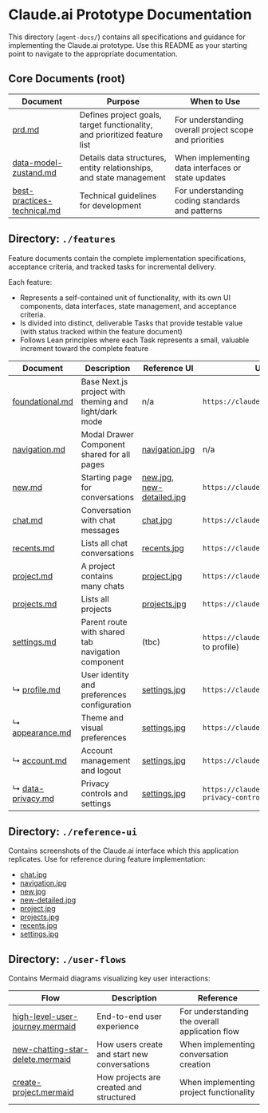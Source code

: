 # Claude.ai Prototype Documentation

This directory (`agent-docs/`) contains all specifications and guidance for implementing the Claude.ai prototype. Use this README as your starting point to navigate to the appropriate documentation.

## Core Documents (root)

| Document | Purpose | When to Use |
|----------|---------|------------|
| [prd.md](./prd.md) | Defines project goals, target functionality, and prioritized feature list | For understanding overall project scope and priorities |
| [data-model-zustand.md](./data-model-zustand.md) | Details data structures, entity relationships, and state management | When implementing data interfaces or state updates |
| [best-practices-technical.md](./best-practices-technical.md) | Technical guidelines for development | For understanding coding standards and patterns |

## Directory: `./features`

Feature documents contain the complete implementation specifications, acceptance criteria, and tracked tasks for incremental delivery.

Each feature:
- Represents a self-contained unit of functionality, with its own UI components, data interfaces, state management, and acceptance criteria.
- Is divided into distinct, deliverable Tasks that provide testable value (with status tracked within the feature document)
- Follows Lean principles where each Task represents a small, valuable increment toward the complete feature

| Document| Description | Reference UI | URL Pattern |
|---------|-------------|-----------|-----------|
| [foundational.md](./features/foundational.md) | Base Next.js project with theming and light/dark mode | n/a | `https://claude.ai` |
| [navigation.md](./features/navigation.md) | Modal Drawer Component shared for all pages | [navigation.jpg](./reference-ui/navigation.jpg) | n/a |
| [new.md](./features/new.md) | Starting page for conversations | [new.jpg](./reference-ui/new.jpg),  [new-detailed.jpg](./reference-ui/new-detailed.jpg)| `https://claude.ai/new` |
| [chat.md](./features/chat.md) | Conversation with chat messages | [chat.jpg](./reference-ui/chat.jpg) | `https://claude.ai/chat/{uuid}` |
| [recents.md](./features/recents.md) | Lists all chat conversations | [recents.jpg](./reference-ui/recents.jpg) | `https://claude.ai/recents` |
| [project.md](./features/project.md) | A project contains many chats | [project.jpg](./reference-ui/project.jpg) | `https://claude.ai/project/{uuid}` |
| [projects.md](./features/projects.md) | Lists all projects | [projects.jpg](./reference-ui/projects.jpg) | `https://claude.ai/projects` |
| [settings.md](./features/settings.md) | Parent route with shared tab navigation component | (tbc) | `https://claude.ai/settings` (redirects to profile) |
| ↳ [profile.md](./features/settings.md) | User identity and preferences configuration | [settings.jpg](./reference-ui/settings.jpg) | `https://claude.ai/settings/profile` |
| ↳ [appearance.md](./features/settings.md) | Theme and visual preferences | [settings.jpg](./reference-ui/settings.jpg) | `https://claude.ai/settings/appearance` |
| ↳ [account.md](./features/settings.md) | Account management and logout | [settings.jpg](./reference-ui/settings.jpg) | `https://claude.ai/settings/account` |
| ↳ [data-privacy.md](./features/settings.md) | Privacy controls and settings | [settings.jpg](./reference-ui/settings.jpg) | `https://claude.ai/settings/data-privacy-controls` |

## Directory: `./reference-ui`

Contains screenshots of the Claude.ai interface which this application replicates. Use for reference during feature implementation:

* [chat.jpg](./reference-ui/chat.jpg)
* [navigation.jpg](./reference-ui/navigation.jpg)
* [new.jpg](./reference-ui/new.jpg)
* [new-detailed.jpg](./reference-ui/new-detailed.jpg)
* [project.jpg](./reference-ui/project.jpg)
* [projects.jpg](./reference-ui/projects.jpg)
* [recents.jpg](./reference-ui/recents.jpg)
* [settings.jpg](./reference-ui/settings.jpg)

## Directory: `./user-flows`

Contains Mermaid diagrams visualizing key user interactions:

| Flow | Description | Reference |
|------|-------------|-----------|
| [high-level-user-journey.mermaid](./user-flows/high-level-user-journey.mermaid) | End-to-end user experience | For understanding the overall application flow |
| [new-chatting-star-delete.mermaid](./user-flows/new-chatting-star-delete.mermaid) | How users create and start new conversations | When implementing conversation creation |
| [create-project.mermaid](./user-flows/create-project.mermaid) | How projects are created and structured | When implementing project functionality |